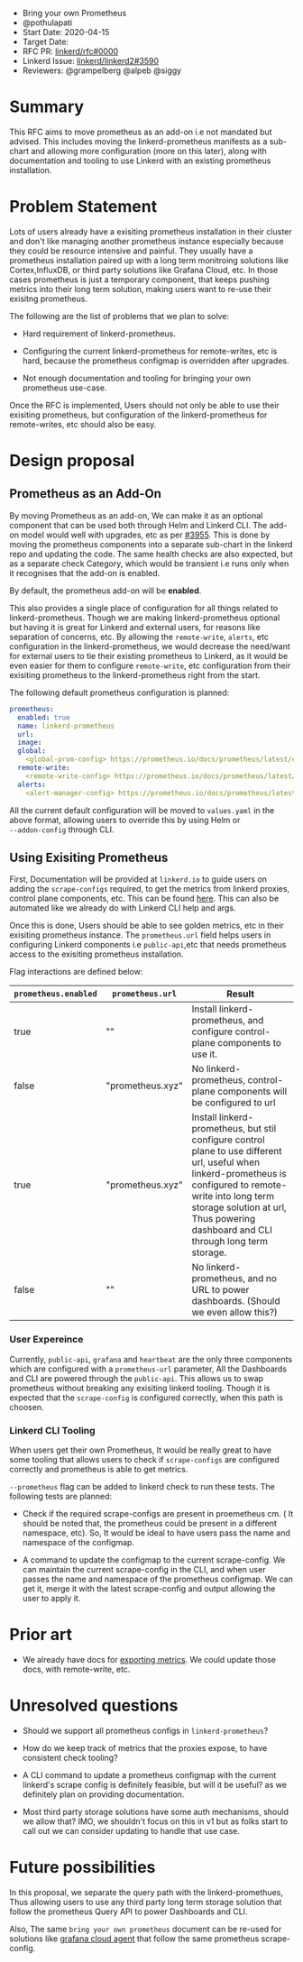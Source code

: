 - Bring your own Prometheus
- @pothulapati
- Start Date: 2020-04-15
- Target Date: 
- RFC PR: [linkerd/rfc#0000](https://github.com/linkerd/rfc/pull/0000)
- Linkerd Issue: [linkerd/linkerd2#3590](https://github.com/linkerd/linkerd2/issues/3590)
- Reviewers: @grampelberg @alpeb @siggy

# Summary

[summary]: #summary

This RFC aims to move prometheus as an add-on i.e not mandated but advised.
This includes moving the linkerd-prometheus manifests as a sub-chart and
allowing more configuration (more on this later), along with documentation
and tooling to use Linkerd with an existing prometheus installation.

# Problem Statement

[problem-statement]: #problem-statement

Lots of users already have a exisiting prometheus installation in their
cluster and don't like managing another prometheus instance especially
because they could be resource intensive and painful. They usually
have a prometheus installation paired up with a long term monitroing
solutions like Cortex,InfluxDB, or third party solutions like Grafana
Cloud, etc. In those cases prometheus is just a temporary component, that
keeps pushing metrics into their long term solution, making users want to
re-use their exisitng prometheus.

The following are the list of problems that we plan to solve:

- Hard requirement of linkerd-prometheus.

- Configuring the current linkerd-prometheus for remote-writes, etc is
hard, because the prometheus configmap is overridden after upgrades.

- Not enough documentation and tooling for bringing your own prometheus
use-case.

Once the RFC is implemented, Users should not only be able to use their
exisiting prometheus, but configuration of the linkerd-prometheus for
remote-writes, etc should also be easy.

# Design proposal

[design-proposal]: #design-proposal

## Prometheus as an Add-On

By moving Prometheus as an add-on, We can make it as an optional component
that can be used both through Helm and Linkerd CLI. The add-on model would
well with upgrades, etc as per [#3955](https://github.com/linkerd/linkerd2/pull/3955).
This is done by moving the prometheus components into a separate sub-chart
in the linkerd repo and updating the code. The same health checks are also
expected, but as a separate check Category, which would be transient i.e
runs only when it recognises that the add-on is enabled.

By default, the prometheus add-on will be **enabled**.

This also provides a single place of configuration for all things related to
linkerd-prometheus. Though we are making linkerd-prometheus optional but
having it is great for Linkerd and external users, for reasons like
separation of concerns, etc. By allowing the `remote-write`, `alerts`, etc
configuration in the linkerd-prometheus, we would decrease the need/want
for external users to tie their existing prometheus to Linkerd,
as it would be even easier for them to configure `remote-write`, etc
configuration from their exisiting prometheus to the linkerd-prometheus
right from the start.

The following default prometheus configuration is planned:

```yaml
prometheus:
  enabled: true
  name: linkerd-prometheus
  url: 
  image: 
  global:
    <global-prom-config> https://prometheus.io/docs/prometheus/latest/configuration/configuration/#configuration-file
  remote-write:
    <remote-write-config> https://prometheus.io/docs/prometheus/latest/configuration/configuration/#remote_write
  alerts:
    <alert-manager-config> https://prometheus.io/docs/prometheus/latest/configuration/configuration/#alertmanager_config 
```

All the current default configuration will be moved to `values.yaml` in the
above format, allowing users to override this by using Helm or  
`--addon-config` through CLI.

## Using Exisiting Prometheus

First, Documentation will be provided at `linkerd.io` to guide users on
adding the `scrape-configs` required, to get the metrics from linkerd
proxies, control plane components, etc. This can be found
[here](https://github.com/linkerd/linkerd2/blob/master/charts/linkerd2/templates/prometheus.yaml#L26).
This can also be automated like we already do with Linkerd CLI help and args.

Once this is done, Users should be able to see golden metrics, etc in their
exisiting prometheus instance. The `prometheus.url` field helps users in
configuring Linkerd components i.e `public-api`,etc that needs prometheus
access to the exisiting prometheus installation.

Flag interactions are defined below:

| `prometheus.enabled` | `prometheus.url`              | Result                                                                                                                                                                                                                                           |
|---------|------------------|--------------------------------------------------------------------------------------------------------------------------------------------------------------------------------------------------------------------------------------------------|
| true    | ""               | Install linkerd-prometheus, and configure control-plane components to use it.                                                                                                                                                                    |
| false   | "prometheus.xyz" | No linkerd-prometheus, control-plane components will be configured to url                                                                                                                                                                        |
| true    | "prometheus.xyz" | Install linkerd-prometheus, but stil configure control plane to use different url, useful when linkerd-prometheus is configured to remote-write into long term storage solution at url, Thus  powering dashboard and CLI through long term storage. |
| false   | ""               | No linkerd-prometheus, and no URL to power dashboards. (Should we even allow this?)                                                                                                                                                              |

### User Expereince

Currently, `public-api`, `grafana` and `heartbeat` are the only three
components which are configured with a `prometheus-url` parameter,
All the Dashboards and CLI are powered through the `public-api`.
This allows us to swap prometheus without breaking any exisiting linkerd
tooling. Though it is expected that the `scrape-config` is configured
correctly, when this path is choosen.

### Linkerd CLI Tooling

When users get their own Prometheus, It would be really great to have
some tooling that allows users to check if `scrape-configs` are configured
correctly and prometheus is able to get metrics.

`--prometheus` flag can be added to linkerd check to run these tests.
The following tests are planned:

- Check if the required scrape-configs are present in proemetheus cm.
( It should be noted that, the prometheus could be present in a different
namespace, etc). So, It would be ideal to have users pass the name and
namespace of the configmap.

- A command to update the configmap to the current scrape-config. We can
maintain the current scrape-config in the CLI, and when user passes the
name and namespace of the prometheus configmap. We can get it, merge it with
the latest scrape-config and output allowing the user to apply it.

# Prior art

[prior-art]: #prior-art

- We already have docs for [exporting metrics](https://linkerd.io/2/tasks/exporting-metrics/).
We could update those docs, with remote-write, etc.

# Unresolved questions

[unresolved-questions]: #unresolved-questions

- Should we support all prometheus configs in `linkerd-prometheus`?

- How do we keep track of metrics that the proxies expose, to have
consistent check tooling?

- A CLI command to update a prometheus configmap with the current linkerd's
scrape config is definitely feasible, but will it be useful? as we definitely
plan on providing documentation.


- Most third party storage solutions have some auth mechanisms, should we
allow that? IMO, we shouldn't focus on this in v1 but as folks start to call
out we can consider updating to handle that use case.

# Future possibilities

[future-possibilities]: #future-possibilities

In this proposal, we separate the query path with the linkerd-promethues,
Thus allowing users to use any third party long term storage solution that
follow the prometheus Query API to power Dashboards and CLI.

Also, The same `bring your own prometheus` document can be re-used for
solutions like [grafana cloud agent](https://grafana.com/blog/2020/03/18/introducing-grafana-cloud-agent-a-remote_write-focused-prometheus-agent-that-can-save-40-on-memory-usage/)
that follow the same prometheus scrape-config.